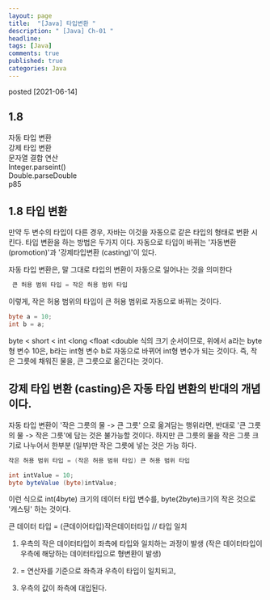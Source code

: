 ```yaml
---
layout: page
title:  "[Java] 타입변환 "
description: " [Java] Ch-01 "
headline: 
tags: [Java]
comments: true
published: true
categories: Java
---
```

posted [2021-06-14] 

## 1.8 
자동 타입 변환<br>
강제 타입 변환<br>
문자열 결합 연산<br>
Integer.parseint()<br>
Double.parseDouble<br>
p85<br>

## 1.8 타입 변환
만약 두 변수의 타입이 다른 경우, 자바는 이것을 자동으로 같은 타입의 형태로 변환 시킨다. 타입 변환을 하는 방법은 두가지 이다. 자동으로 타입이 바뀌는 '자동변환(promotion)'과 '강제타입변환 (casting)'이 있다. 
 
자동 타입 변환은, 말 그대로 타입의 변환이 자동으로 일어나는 것을 의미한다
```java
 큰 허용 범위 타입 = 작은 허용 범위 타입 
```
이렇게, 작은 허용 범위의 타입이 큰 허용 범위로 자동으로 바뀌는 것이다.
```java
byte a = 10;
int b = a;
```
byte < short < int <long <float <double 식의 크기 순서이므로, 위에서 a라는 byte형 변수 10은, b라는 int형 변수 b로 자동으로 바뀌어 int형 변수가 되는 것이다. 
즉, 작은 그릇에 채워진 물을, 큰 그릇으로 옮긴다는 것이다.

## 강제 타입 변환 (casting)은 자동 타입 변환의 반대의 개념이다.
자동 타입 변환이 '작은 그릇의 물 -> 큰 그릇' 으로 옮겨담는 행위라면, 반대로 '큰 그릇의 물 -> 작은 그릇'에 담는 것은 불가능할 것이다. 하지만 큰 그릇의 물을 작은 그릇 크기로 나누어서 한부분 (일부)만 작은 그릇에 넣는 것은 가능 하다.
```java
작은 허용 범위 타입 = (작은 허용 범위 타입) 큰 허용 범위 타입
```

```java
int intValue = 10;
byte byteValue (byte)intValue;
```
이런 식으로 int(4byte) 크기의 데이터 타입 변수를, byte(2byte)크기의 작은 것으로 '캐스팅' 하는 것이다. 
                                         

큰 데이터 타입 = (큰데이어타입)작은데이터타입 // 타입 일치

1) 우측의 작은 데이터타입이 좌측에 타입와 일치하는 과정이 발생 (작은 데이터타입이 우측에 해당하는 데이터타입으로 형변환이 발생)

2) = 연산자를 기준으로 좌측과 우측이 타입이 일치되고,

3) 우측의 값이 좌측에 대입된다. 